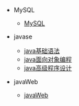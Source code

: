 

* MySQL
    * [MySQL](03_MySQL/README.md)

* javase
    * [java基础语法](01_java/01_java%E5%9F%BA%E7%A1%80%E8%AF%AD%E6%B3%95/README.md)
    * [java面向对象编程](01_java/02_java%E9%9D%A2%E5%90%91%E5%AF%B9%E8%B1%A1%E7%BC%96%E7%A8%8B/README.md)
    * [java高级程序设计](01_java/03_java%E9%AB%98%E7%BA%A7%E7%A8%8B%E5%BA%8F%E8%AE%BE%E8%AE%A1/README.md)

* javaWeb
    * [javaWeb](02_javaWeb/README.md)
